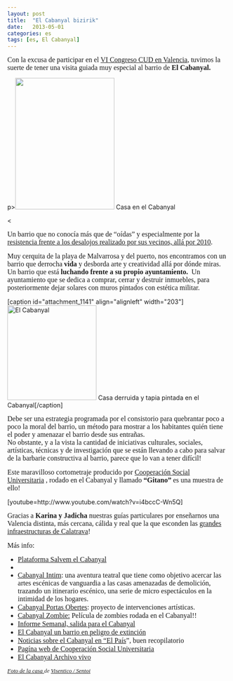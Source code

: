 ```yaml
---
layout: post
title:  "El Cabanyal bizirik"
date:   2013-05-01
categories: es 
tags: [es, El Cabanyal]
---
```


<p><span style="font-family:'Ubuntu Light';font-size:medium;">Con la excusa de participar en el </span><a style="font-family:'Ubuntu Light';font-size:medium;" title="Congreso CUD" href="http://www.sextocongresocud.es/" target="_blank">VI Congreso CUD en Valencia</a><span style="font-family:'Ubuntu Light';font-size:medium;">, tuvimos la suerte de tener una visita&nbsp;guiada&nbsp;muy especial al barrio de</span><strong style="font-family:'Ubuntu Light';font-size:medium;"> El Cabanyal.</strong></p>

p><a href="http://farm8.staticflickr.com/7019/6816295661_d28c1a17c9.jpg"><img src="http://farm8.staticflickr.com/7019/6816295661_d28c1a17c9.jpg" alt="" width="226" height="300"></a> Casa en el Cabanyal</p>
<
<p><span style="font-family:'Ubuntu Light';"><span style="font-size:medium;">Un barrio que no conocía más que de “oídas” y especialmente por la <a href="http://elpais.com/elpais/2010/04/08/actualidad/1270714624_850215.html">resistencia frente a los desalojos realizado por sus vecinos, allá por 2010</a>. </span></span></p>
<p><span style="font-family:'Ubuntu Light';"><span style="font-size:medium;">Muy cerquita de la playa de Malvarrosa y del puerto, nos encontramos con un barrio que derrocha<strong>&nbsp;vida</strong>&nbsp;y desborda arte y creatividad allá por dónde miras. Un barrio que está <strong>luchando frente a su propio ayuntamiento. &nbsp;</strong>Un ayuntamiento&nbsp;que se dedica a comprar, cerrar y destruir inmuebles, para posteriormente dejar solares con muros pintados con estética militar.&nbsp;</span></span></p>
<p><!--more--></p>
<p>[caption id="attachment_1141" align="alignleft" width="203"]<a href="http://izaroblog.files.wordpress.com/2013/05/fotoblog.jpg"><img class="wp-image-1141 " src="http://izaroblog.files.wordpress.com/2013/05/fotoblog.jpg?w=519" alt="El Cabanyal" width="203" height="216"></a> Casa derruida y tapia pintada en el Cabanyal[/caption]</p>
<p><span style="font-family:'Ubuntu Light';"><span style="font-size:medium;">Debe ser una estrategia programada por el consistorio para quebrantar poco a poco la moral del barrio, un método para mostrar a los habitantes quién tiene el poder y amenazar el barrio desde sus entrañas.<br>
</span></span><span style="font-family:'Ubuntu Light';"><span style="font-size:medium;">No obstante, y a la vista la cantidad de iniciativas culturales, sociales, artísticas, técnicas y de investigación que se están llevando a cabo para salvar de la barbarie constructiva al barrio, parece que lo van a tener difícil!</span></span></p>
<p><span style="font-family:'Ubuntu Light';"><span style="font-size:medium;">Este maravilloso </span></span><span style="font-family:'Ubuntu Light';"><span style="font-size:medium;">cortometraje producido por <a href="http://www.csuvalencia.org/">Cooperación Social Universitaria</a>&nbsp;, rodado en el Cabanyal y llamado <strong>“Gitano”</strong> es una muestra de ello!</span></span></p>
<p>[youtube=http://www.youtube.com/watch?v=i4bccC-Wn5Q]</p>
<p><span style="font-size:medium;font-family:'Ubuntu Light';">Gracias a <strong>Karina y Jadicha</strong> nuestras guías particulares por enseñarnos una Valencia distinta, más cercana, cálida y real que la que esconden las </span><a style="font-size:medium;font-family:'Ubuntu Light';" href="http://www.calatravatelaclava.com/">grandes infraestructuras de Calatrava</a><span style="font-size:medium;font-family:'Ubuntu Light';">!</span></p>
<p><span style="font-family:'Ubuntu Light';"><span style="font-size:medium;">Más info:</span></span></p>
<ul>
<li><a title="Salvem el Cabanyal" href="http://www.cabanyal.com/nou/?lang=es" target="_blank"><span style="font-size:medium;font-family:'Ubuntu Light';">Plataforma Salvem el Cabanyal</span></a></li>
<li></li>
<li><a style="font-size:medium;font-family:'Ubuntu Light';line-height:19px;" title="Cabanyal Intim" href="http://cabanyalintim.blogspot.com.es/" target="_blank">Cabanyal Intim</a><span style="font-size:medium;font-family:'Ubuntu Light';line-height:19px;">: una aventura teatral que tiene como objetivo acercar las artes escénicas de vanguardia a las casas amenazadas de demolición, trazando un itinerario escénico, una serie de micro espectáculos en la intimidad de los hogares.</span></li>
<li><span style="font-family:'Ubuntu Light';font-size:medium;line-height:19px;"><a title="Portas Obertes" href="http://www.cabanyal.com/nou/portes-obertes/?lang=es" target="_blank">Cabanyal Portas Obertes</a>:&nbsp;proyecto de intervenciones artísticas.</span></li>
<li><span style="font-size:medium;font-family:'Ubuntu Light';line-height:19px;"><a title="Zombie" href="http://cabanyalz.com/" target="_blank">Cabanyal Zombie:</a> Película de zombies rodada en el Cabanyal!!</span></li>
<li><span style="font-size:medium;font-family:'Ubuntu Light';line-height:19px;"><a title="IS" href="http://www.rtve.es/alacarta/videos/informe-semanal/informe-semanal-salida-para-cabanyal/675710/" target="_blank">Informe Semanal, salida para el Cabanyal</a></span></li>
<li><a title="Uvalencia" href="http://www.uvalencia.info/2010/12/15/el-cabanyal-un-barrio-en-peligro-de-extincion/" target="_blank"><span style="font-size:medium;font-family:'Ubuntu Light';line-height:19px;">El Cabanyal un barrio en peligro de extinción</span></a></li>
<li><span style="font-size:medium;font-family:'Ubuntu Light';line-height:19px;"><a title="El pais" href="http://elpais.com/tag/barrio_cabanyal/a/13" target="_blank">Noticias sobre el Cabanyal en “El País</a>”, buen recopilatorio</span></li>
<li><a title="CSU" href="http://www.csuvalencia.org/" target="_blank"><span style="font-family:'Ubuntu Light';font-size:medium;line-height:19px;">Pagína web de Cooperación Social Universitaria</span></a></li>
<li><a title="Archivo vivo" href="http://www.cabanyalarchivovivo.es/que_es_archivo.html" target="_blank"><span style="font-size:medium;font-family:'Ubuntu Light';line-height:19px;">El Cabanyal Archivo vivo</span></a></li>
</ul>
<p><em><a href="http://www.flickr.com/photos/visentico/6816295661/sizes/o/in/photostream/" target="_blank"><span style="font-family:'Ubuntu Light';"><span style="font-size:small;">Foto de la casa&nbsp;</span></span></a><span style="color:#333333;"><span style="font-family:'Ubuntu Light';"><span style="font-size:small;">de&nbsp;</span></span></span><a href="http://www.flickr.com/photos/visentico/" target="_blank"><span style="font-family:'Ubuntu Light';"><span style="font-size:small;">Visentico / Sentoi</span></span></a></em></p>
